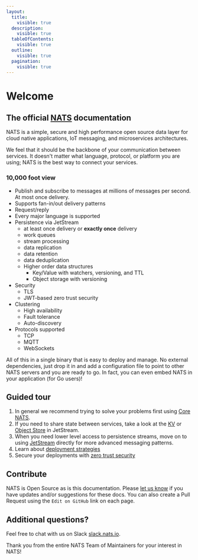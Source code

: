 ```yaml
---
layout:
  title:
    visible: true
  description:
    visible: true
  tableOfContents:
    visible: true
  outline:
    visible: true
  pagination:
    visible: true
---
```


# Welcome

## The official [NATS](https://nats.io/) documentation

NATS is a simple, secure and high performance open source data layer for cloud native applications, IoT messaging, and microservices architectures.

We feel that it should be the backbone of your communication between services. It doesn't matter what language, protocol, or platform you are using; NATS is the best way to connect your services.

### 10,000 foot view

- Publish and subscribe to messages at millions of messages per second. At most once delivery.
- Supports fan-in/out delivery patterns
- Request/reply
- Every major language is supported
- Persistence via JetStream
  - at least once delivery or **exactly once** delivery
  - work queues
  - stream processing
  - data replication
  - data retention
  - data deduplication
  - Higher order data structures
    - Key/Value with watchers, versioning, and TTL
    - Object storage with versioning
- Security
  - TLS
  - JWT-based zero trust security
- Clustering
  - High availability
  - Fault tolerance
  - Auto-discovery
- Protocols supported
  - TCP
  - MQTT
  - WebSockets

All of this in a single binary that is easy to deploy and manage. No external dependencies, just drop it in and add a configuration file to point to other NATS servers and you are ready to go. In fact, you can even embed NATS in your application (for Go users)!

## Guided tour

1. In general we recommend trying to solve your problems first using [Core NATS](./nats-concepts/core-nats/readme.md).
2. If you need to share state between services, take a look at the [KV](./nats-concepts/jetstream/key-value-store/readme.md) or [Object Store](./nats-concepts/jetstream/object-store/obj_store.md) in JetStream.
3. When you need lower level access to persistence streams, move on to using [JetStream](./nats-concepts/jetstream/readme.md) directly for more advanced messaging patterns.
4. Learn about [deployment strategies](./nats-concepts/adaptive_edge_deployment.md)
5. Secure your deployments with [zero trust security](./running-a-nats-service/configuration/securing_nats/jwt/README.md)


## Contribute

NATS is Open Source as is this documentation. Please [let us know](mailto:info@nats.io) if you have updates and/or suggestions for these docs. You can also create a Pull Request using the `Edit on GitHub` link on each page.

## Additional questions?

Feel free to chat with us on Slack [slack.nats.io](https://slack.nats.io).

Thank you from the entire NATS Team of Maintainers for your interest in NATS!

